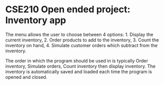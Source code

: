 # CSE210 Open ended project: Inventory app

The menu allows the user to choose between 4 options: 1. Display the current inventory, 2. Order products to add to the inventory, 3. Count the inventory on hand, 4. Simulate customer orders which subtract from the inventory.

The order in which the program should be used in is typically Order inventory, Simulate orders, Count inventory then display inventory.
The inventory is automatically saved and loaded each time the program is opened and closed.